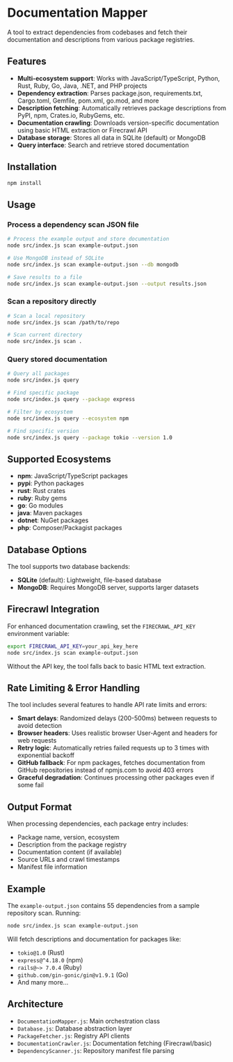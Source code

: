 # Documentation Mapper

A tool to extract dependencies from codebases and fetch their documentation and descriptions from various package registries.

## Features

- **Multi-ecosystem support**: Works with JavaScript/TypeScript, Python, Rust, Ruby, Go, Java, .NET, and PHP projects
- **Dependency extraction**: Parses package.json, requirements.txt, Cargo.toml, Gemfile, pom.xml, go.mod, and more
- **Description fetching**: Automatically retrieves package descriptions from PyPI, npm, Crates.io, RubyGems, etc.
- **Documentation crawling**: Downloads version-specific documentation using basic HTML extraction or Firecrawl API
- **Database storage**: Stores all data in SQLite (default) or MongoDB
- **Query interface**: Search and retrieve stored documentation

## Installation

```bash
npm install
```

## Usage

### Process a dependency scan JSON file

```bash
# Process the example output and store documentation
node src/index.js scan example-output.json

# Use MongoDB instead of SQLite
node src/index.js scan example-output.json --db mongodb

# Save results to a file
node src/index.js scan example-output.json --output results.json
```

### Scan a repository directly

```bash
# Scan a local repository
node src/index.js scan /path/to/repo

# Scan current directory
node src/index.js scan .
```

### Query stored documentation

```bash
# Query all packages
node src/index.js query

# Find specific package
node src/index.js query --package express

# Filter by ecosystem
node src/index.js query --ecosystem npm

# Find specific version
node src/index.js query --package tokio --version 1.0
```

## Supported Ecosystems

- **npm**: JavaScript/TypeScript packages
- **pypi**: Python packages
- **rust**: Rust crates
- **ruby**: Ruby gems
- **go**: Go modules
- **java**: Maven packages
- **dotnet**: NuGet packages
- **php**: Composer/Packagist packages

## Database Options

The tool supports two database backends:

- **SQLite** (default): Lightweight, file-based database
- **MongoDB**: Requires MongoDB server, supports larger datasets

## Firecrawl Integration

For enhanced documentation crawling, set the `FIRECRAWL_API_KEY` environment variable:

```bash
export FIRECRAWL_API_KEY=your_api_key_here
node src/index.js scan example-output.json
```

Without the API key, the tool falls back to basic HTML text extraction.

## Rate Limiting & Error Handling

The tool includes several features to handle API rate limits and errors:

- **Smart delays**: Randomized delays (200-500ms) between requests to avoid detection
- **Browser headers**: Uses realistic browser User-Agent and headers for web requests
- **Retry logic**: Automatically retries failed requests up to 3 times with exponential backoff
- **GitHub fallback**: For npm packages, fetches documentation from GitHub repositories instead of npmjs.com to avoid 403 errors
- **Graceful degradation**: Continues processing other packages even if some fail

## Output Format

When processing dependencies, each package entry includes:

- Package name, version, ecosystem
- Description from the package registry
- Documentation content (if available)
- Source URLs and crawl timestamps
- Manifest file information

## Example

The `example-output.json` contains 55 dependencies from a sample repository scan. Running:

```bash
node src/index.js scan example-output.json
```

Will fetch descriptions and documentation for packages like:
- `tokio@1.0` (Rust)
- `express@^4.18.0` (npm)
- `rails@~> 7.0.4` (Ruby)
- `github.com/gin-gonic/gin@v1.9.1` (Go)
- And many more...

## Architecture

- `DocumentationMapper.js`: Main orchestration class
- `Database.js`: Database abstraction layer
- `PackageFetcher.js`: Registry API clients
- `DocumentationCrawler.js`: Documentation fetching (Firecrawl/basic)
- `DependencyScanner.js`: Repository manifest file parsing
